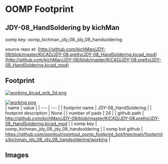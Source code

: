 # OOMP Footprint  
## JDY-08_HandSoldering  by kichMan  
  
oomp key: oomp_kichman_jdy_08_jdy_08_handsoldering  
  
source repo at: [http://github.com/kichMan/JDY-08/blob/master/KiCAD/JDY-08.pretty/JDY-08_HandSoldering.kicad_mod](http://github.com/kichMan/JDY-08/blob/master/KiCAD/JDY-08.pretty/JDY-08_HandSoldering.kicad_mod)  
## Footprint  
  
[![working_kicad_pcb_3d.png](working_kicad_pcb_3d_600.png)](working_kicad_pcb_3d.png)  
  
[![working.png](working_600.png)](working.png)  
| name | value | 
| --- | --- | 
| footprint name | JDY-08_HandSoldering | 
| footprint description | None | 
| number of pads | 24 | 
| github path | http://github.com/kichMan/JDY-08/blob/master/KiCAD/JDY-08.pretty/JDY-08_HandSoldering.kicad_mod | 
| oomp key | oomp_kichman_jdy_08_jdy_08_handsoldering | 
| oomp bot github | https://github.com/oomlout/oomlout_oomp_footprint_bot/tree/main/footprints/kichman_jdy_08_jdy_08_handsoldering/working | 
## Images  
